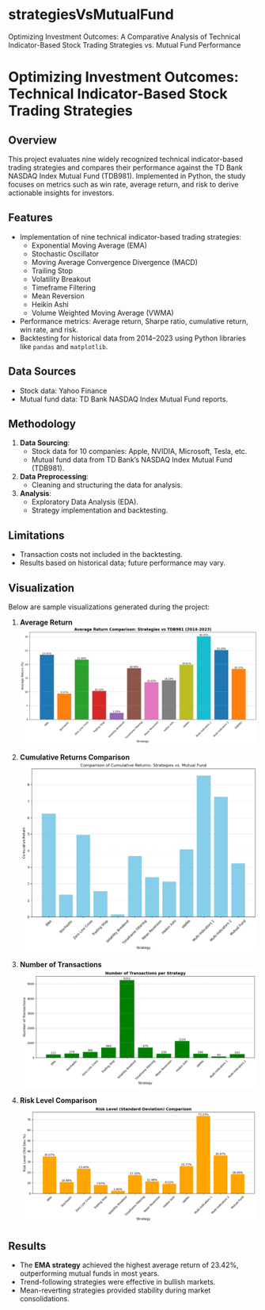 # strategiesVsMutualFund
Optimizing Investment Outcomes: A Comparative Analysis of Technical Indicator-Based Stock Trading Strategies vs. Mutual Fund Performance
# Optimizing Investment Outcomes: Technical Indicator-Based Stock Trading Strategies

## Overview
This project evaluates nine widely recognized technical indicator-based trading strategies and compares their performance against the TD Bank NASDAQ Index Mutual Fund (TDB981). Implemented in Python, the study focuses on metrics such as win rate, average return, and risk to derive actionable insights for investors.

## Features
- Implementation of nine technical indicator-based trading strategies:
  - Exponential Moving Average (EMA)
  - Stochastic Oscillator
  - Moving Average Convergence Divergence (MACD)
  - Trailing Stop
  - Volatility Breakout
  - Timeframe Filtering
  - Mean Reversion
  - Heikin Ashi
  - Volume Weighted Moving Average (VWMA)
- Performance metrics: Average return, Sharpe ratio, cumulative return, win rate, and risk.
- Backtesting for historical data from 2014–2023 using Python libraries like `pandas` and `matplotlib`.
## Data Sources
- Stock data: Yahoo Finance
- Mutual fund data: TD Bank NASDAQ Index Mutual Fund reports.

## Methodology
1. **Data Sourcing**:
   - Stock data for 10 companies: Apple, NVIDIA, Microsoft, Tesla, etc.
   - Mutual fund data from TD Bank’s NASDAQ Index Mutual Fund (TDB981).
2. **Data Preprocessing**:
   - Cleaning and structuring the data for analysis.
3. **Analysis**:
   - Exploratory Data Analysis (EDA).
   - Strategy implementation and backtesting.

## Limitations
- Transaction costs not included in the backtesting.
- Results based on historical data; future performance may vary.

## Visualization
Below are sample visualizations generated during the project:

1. **Average Return**
   ![Average Return](images/Average_return.png)

2. **Cumulative Returns Comparison**
   ![Cumulative Returns Comparison](images/cumulative_returns_comparison.png)

3. **Number of Transactions**
   ![Number of Transactions](images/number_of_transactions.png)

4. **Risk Level Comparison**
   ![Risk Level Comparison](images/risk_level_comparison.png)


## Results
- The **EMA strategy** achieved the highest average return of 23.42%, outperforming mutual funds in most years.
- Trend-following strategies were effective in bullish markets.
- Mean-reverting strategies provided stability during market consolidations.



